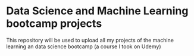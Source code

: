 # Data Science and Machine Learning bootcamp projects
This repository will be used to upload all my projects of the machine learning an data science bootcamp (a course I took on Udemy)
